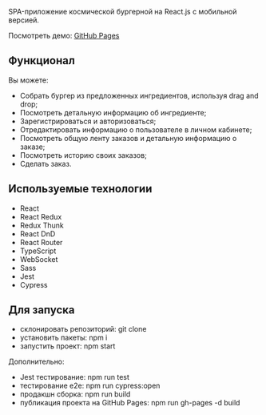 SPA-приложение космической бургерной на React.js с мобильной версией.

Посмотреть демо: [GitHub Pages](https://yeivanova.github.io/react-burger/)

## Функционал

Вы можете:

- Собрать бургер из предложенных ингредиентов, используя drag and drop;
- Посмотреть детальную информацию об ингредиенте;
- Зарегистрироваться и авторизоваться;
- Отредактировать информацию о пользователе в личном кабинете;
- Посмотреть общую ленту заказов и детальную информацию о заказе;
- Посмотреть историю своих заказов;
- Сделать заказ.

## Используемые технологии

- React
- React Redux
- Redux Thunk
- React DnD
- React Router
- TypeScript
- WebSocket
- Sass
- Jest
- Cypress

## Для запуска

- склонировать репозиторий: git clone
- установить пакеты: npm i
- запустить проект: npm start

Дополнительно:

- Jest тестирование: npm run test
- тестирование е2е: npm run cypress:open
- продакшн сборка: npm run build
- публикация проекта на GitHub Pages: npm run gh-pages -d build
